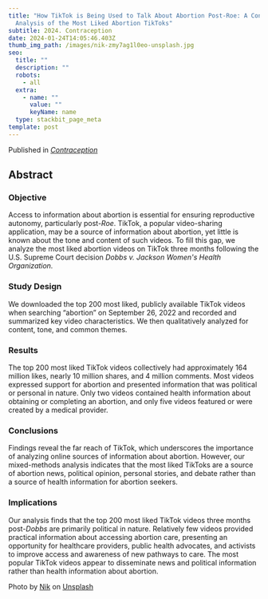 ```yaml
---
title: "How TikTok is Being Used to Talk About Abortion Post-Roe: A Content
  Analysis of the Most Liked Abortion TikToks"
subtitle: 2024. Contraception
date: 2024-01-24T14:05:46.403Z
thumb_img_path: /images/nik-zmy7ag1l0eo-unsplash.jpg
seo:
  title: ""
  description: ""
  robots:
    - all
  extra:
    - name: ""
      value: ""
      keyName: name
  type: stackbit_page_meta
template: post
---
```

P﻿ublished in *[Contraception](https://doi.org/10.1016/j.contraception.2024.110384)*

## Abstract

### Objective

Access to information about abortion is essential for ensuring reproductive autonomy, particularly post-*Roe*. TikTok, a popular video-sharing application, may be a source of information about abortion, yet little is known about the tone and content of such videos. To fill this gap, we analyze the most liked abortion videos on TikTok three months following the U.S. Supreme Court decision *Dobbs v. Jackson Women's Health Organization.*

### Study Design

We downloaded the top 200 most liked, publicly available TikTok videos when searching “abortion” on September 26, 2022 and recorded and summarized key video characteristics. We then qualitatively analyzed for content, tone, and common themes.

### Results

The top 200 most liked TikTok videos collectively had approximately 164 million likes, nearly 10 million shares, and 4 million comments. Most videos expressed support for abortion and presented information that was political or personal in nature. Only two videos contained health information about obtaining or completing an abortion, and only five videos featured or were created by a medical provider.

### Conclusions

Findings reveal the far reach of TikTok, which underscores the importance of analyzing online sources of information about abortion. However, our mixed-methods analysis indicates that the most liked TikToks are a source of abortion news, political opinion, personal stories, and debate rather than a source of health information for abortion seekers.

### Implications

Our analysis finds that the top 200 most liked TikTok videos three months post-*Dobbs* are primarily political in nature. Relatively few videos provided practical information about accessing abortion care, presenting an opportunity for healthcare providers, public health advocates, and activists to improve access and awareness of new pathways to care. The most popular TikTok videos appear to disseminate news and political information rather than health information about abortion.







Photo by [Nik](https://unsplash.com/@helloimnik?utm_content=creditCopyText&utm_medium=referral&utm_source=unsplash) on [Unsplash](https://unsplash.com/photos/iphone-xs-on-white-table-ZmY7AG1l0Eo?utm_content=creditCopyText&utm_medium=referral&utm_source=unsplash)